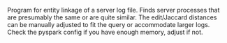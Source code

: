 Program for entity linkage of a server log file. Finds server processes that are presumably the same or are quite similar.
The edit/Jaccard distances can be manually adjusted to fit the query or accommodate larger logs. 
Check the pyspark config if you have enough memory, adjust if not.
